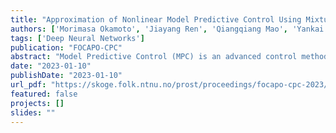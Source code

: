 ```yaml
---
title: "Approximation of Nonlinear Model Predictive Control Using Mixture Density Networks"
authors: ['Morimasa Okamoto', 'Jiayang Ren', 'Qiangqiang Mao', 'Yankai Cao']
tags: ['Deep Neural Networks']
publication: "FOCAPO-CPC"
abstract: "Model Predictive Control (MPC) is an advanced control method broadly applied to chemical processes. However, the prohibitive online computation time limits its application to nonlinear systems. Although the approximation of the MPC control law via deep neural networks (DNNs) has been studied in these recent years, this approach cannot be applied to nonlinear systems if the optimal control problems have multiple optima. When the MPC control law follows one-to-many mappings, it cannot be effectively approximated via DNNs, which provide one-to-one mappings. In this paper, we propose a mixture density network(MDN)-based approximation method for nonlinear MPC. MDNs approximate the MPC control law through conditional probabilities by mixing several estimated Gaussians and then generate several control inputs with the highest probabilities, which means that the network can realize the one-to-many mappings. We also investigate a case study of a nonlinear benchmark process, which demonstrates that our proposed scheme exhibits better control performance than the DNN-based approximation method."
date: "2023-01-10"
publishDate: "2023-01-10"
url_pdf: "https://skoge.folk.ntnu.no/prost/proceedings/focapo-cpc-2023/Contributed%20Papers%20(Posters)/73_Contributed.pdf"
featured: false
projects: []
slides: ""
---
```

